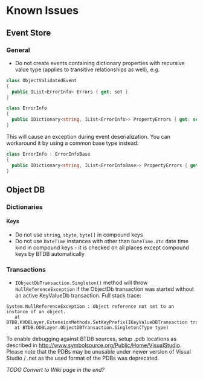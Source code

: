 # Known Issues
## Event Store

### General
- Do not create events containing dictionary properties with recursive value type (applies to transitive relationships as well), e.g.  
```csharp
class ObjectValidatedEvent 
{
  public IList<ErrorInfo> Errors { get; set }
}

class ErrorInfo
{
  public IDictionary<string, IList<ErrorInfo>> PropertyErrors { get; set; }
}
```
This will cause an exception during event deserialization. You can workaround it by using a common base type instead:
```csharp
class ErrorInfo : ErrorInfoBase
{
  public IDictionary<string, IList<ErrorInfoBase>> PropertyErrors { get; set; }
}
```

## Object DB
### Dictionaries
#### Keys
- Do not use `string`, `sbyte`, `byte[]` in compound keys
- Do not use `DateTime` instances with other than `DateTime.Utc` date time kind in compound keys - it is checked on all places except compound keys by BTDB automatically

### Transactions
- `IObjectDbTransaction.Singleton()` method will throw `NullReferenceException` if the ObjectDb transaction was started without an active KeyValueDb transaction. Full stack trace:
```
System.NullReferenceException : Object reference not set to an instance of an object.
   at BTDB.KVDBLayer.ExtensionMethods.SetKeyPrefix(IKeyValueDBTransaction transaction, Byte[] prefix)
   at BTDB.ODBLayer.ObjectDBTransaction.Singleton(Type type)
```

To enable debugging against BTDB sources, setup .pdb locations as described in http://www.symbolsource.org/Public/Home/VisualStudio. Please note that the PDBs may be unusable under newer version of Visual Studio / .net as the used format of the PDBs was deprecated.

*TODO Convert to Wiki page in the end?*

